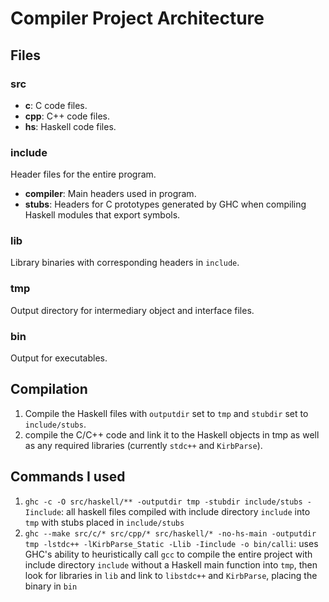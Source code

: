 # Compiler Project Architecture
## Files
### src
* **c**: C code files.
* **cpp**: C++ code files.
* **hs**: Haskell code files.

### include
Header files for the entire program.
* **compiler**: Main headers used in program.
* **stubs**: Headers for C prototypes generated by GHC when compiling Haskell modules that export symbols.

### lib
Library binaries with corresponding headers in `include`.
### tmp
Output directory for intermediary object and interface files.
### bin
Output for executables.

## Compilation
1. Compile the Haskell files with `outputdir` set to `tmp` and `stubdir` set to `include/stubs`.
2. compile the C/C++ code and link it to the Haskell objects in tmp as well as any required libraries (currently `stdc++` and `KirbParse`).

## Commands I used
1. `ghc -c -O src/haskell/** -outputdir tmp -stubdir include/stubs -Iinclude`: all haskell files compiled with include directory `include` into `tmp` with stubs placed in `include/stubs` 
2. `ghc --make src/c/* src/cpp/* src/haskell/* -no-hs-main -outputdir tmp -lstdc++ -lKirbParse_Static -Llib -Iinclude -o bin/calli`: uses GHC's ability to heuristically call `gcc` to compile the entire project with include directory `include` without a Haskell main function into `tmp`, then look for libraries in `lib` and link to `libstdc++` and `KirbParse`, placing the binary in `bin`